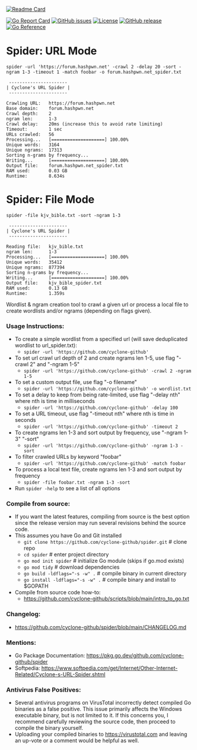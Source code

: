 [![Readme Card](https://github-readme-stats.vercel.app/api/pin/?username=cyclone-github&repo=spider&theme=gruvbox)](https://github.com/cyclone-github/spider/)

[![Go Report Card](https://goreportcard.com/badge/github.com/cyclone-github/spider)](https://goreportcard.com/report/github.com/cyclone-github/spider)
[![GitHub issues](https://img.shields.io/github/issues/cyclone-github/spider.svg)](https://github.com/cyclone-github/spider/issues)
[![License](https://img.shields.io/github/license/cyclone-github/spider.svg)](LICENSE)
[![GitHub release](https://img.shields.io/github/release/cyclone-github/spider.svg)](https://github.com/cyclone-github/spider/releases)
[![Go Reference](https://pkg.go.dev/badge/github.com/cyclone-github/spider.svg)](https://pkg.go.dev/github.com/cyclone-github/spider)

# Spider: URL Mode
```
spider -url 'https://forum.hashpwn.net' -crawl 2 -delay 20 -sort -ngram 1-3 -timeout 1 -match foobar -o forum.hashpwn.net_spider.txt
```
```
 ---------------------- 
| Cyclone's URL Spider |
 ---------------------- 

Crawling URL:   https://forum.hashpwn.net
Base domain:    forum.hashpwn.net
Crawl depth:    2
ngram len:      1-3
Crawl delay:    20ms (increase this to avoid rate limiting)
Timeout:        1 sec
URLs crawled:   56
Processing...   [====================] 100.00%
Unique words:   3164
Unique ngrams:  17313
Sorting n-grams by frequency...
Writing...      [====================] 100.00%
Output file:    forum.hashpwn.net_spider.txt
RAM used:       0.03 GB
Runtime:        8.634s
```
# Spider: File Mode
```
spider -file kjv_bible.txt -sort -ngram 1-3
```
```
 ---------------------- 
| Cyclone's URL Spider |
 ---------------------- 

Reading file:   kjv_bible.txt
ngram len:      1-3
Processing...   [====================] 100.00%
Unique words:   35412
Unique ngrams:  877394
Sorting n-grams by frequency...
Writing...      [====================] 100.00%
Output file:    kjv_bible_spider.txt
RAM used:       0.13 GB
Runtime:        1.359s
```

Wordlist & ngram creation tool to crawl a given url or process a local file to create wordlists and/or ngrams (depending on flags given).
### Usage Instructions:
- To create a simple wordlist from a specified url (will save deduplicated wordlist to url_spider.txt):
  - `spider -url 'https://github.com/cyclone-github'`
- To set url crawl url depth of 2 and create ngrams len 1-5, use flag "-crawl 2" and "-ngram 1-5"
  - `spider -url 'https://github.com/cyclone-github' -crawl 2 -ngram 1-5`
- To set a custom output file, use flag "-o filename"
  - `spider -url 'https://github.com/cyclone-github' -o wordlist.txt`
- To set a delay to keep from being rate-limited, use flag "-delay nth" where nth is time in milliseconds
  - `spider -url 'https://github.com/cyclone-github' -delay 100`
- To set a URL timeout, use flag "-timeout nth" where nth is time in seconds
  - `spider -url 'https://github.com/cyclone-github' -timeout 2`
- To create ngrams len 1-3 and sort output by frequency, use "-ngram 1-3" "-sort"
  - `spider -url 'https://github.com/cyclone-github' -ngram 1-3 -sort`
- To filter crawled URLs by keyword "foobar"
  - `spider -url 'https://github.com/cyclone-github' -match foobar`
- To process a local text file, create ngrams len 1-3 and sort output by frequency
  - `spider -file foobar.txt -ngram 1-3 -sort`
- Run `spider -help` to see a list of all options

### Compile from source:
- If you want the latest features, compiling from source is the best option since the release version may run several revisions behind the source code.
- This assumes you have Go and Git installed
  - `git clone https://github.com/cyclone-github/spider.git`   # clone repo
  - `cd spider`                                                # enter project directory
  - `go mod init spider`                                       # initialize Go module (skips if go.mod exists)
  - `go mod tidy`                                              # download dependencies
  - `go build -ldflags="-s -w" .`                              # compile binary in current directory
  - `go install -ldflags="-s -w" .`                            # compile binary and install to $GOPATH
- Compile from source code how-to:
  - https://github.com/cyclone-github/scripts/blob/main/intro_to_go.txt
### Changelog:
- https://github.com/cyclone-github/spider/blob/main/CHANGELOG.md
### Mentions:
- Go Package Documentation: https://pkg.go.dev/github.com/cyclone-github/spider
- Softpedia: https://www.softpedia.com/get/Internet/Other-Internet-Related/Cyclone-s-URL-Spider.shtml

### Antivirus False Positives:
- Several antivirus programs on VirusTotal incorrectly detect compiled Go binaries as a false positive. This issue primarily affects the Windows executable binary, but is not limited to it. If this concerns you, I recommend carefully reviewing the source code, then proceed to compile the binary yourself.
- Uploading your compiled binaries to https://virustotal.com and leaving an up-vote or a comment would be helpful as well.
